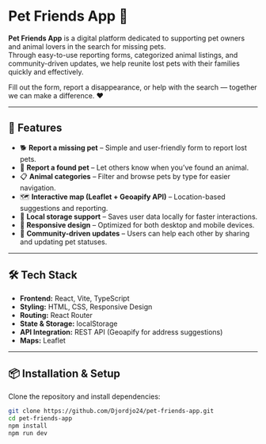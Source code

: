 # Pet Friends App 🐾

**Pet Friends App** is a digital platform dedicated to supporting pet owners and animal lovers in the search for missing pets.  
Through easy-to-use reporting forms, categorized animal listings, and community-driven updates, we help reunite lost pets with their families quickly and effectively.  

Fill out the form, report a disappearance, or help with the search — together we can make a difference. ❤️

---

## 🚀 Features

- 🐕 **Report a missing pet** – Simple and user-friendly form to report lost pets.  
- 🐾 **Report a found pet** – Let others know when you’ve found an animal.  
- 📋 **Animal categories** – Filter and browse pets by type for easier navigation.  
- 🗺️ **Interactive map (Leaflet + Geoapify API)** – Location-based suggestions and reporting.  
- 💾 **Local storage support** – Saves user data locally for faster interactions.  
- 📱 **Responsive design** – Optimized for both desktop and mobile devices.  
- 🔄 **Community-driven updates** – Users can help each other by sharing and updating pet statuses.  

---

## 🛠️ Tech Stack

- **Frontend:** React, Vite, TypeScript  
- **Styling:** HTML, CSS, Responsive Design  
- **Routing:** React Router  
- **State & Storage:** localStorage  
- **API Integration:** REST API (Geoapify for address suggestions)  
- **Maps:** Leaflet  

---

## 📦 Installation & Setup

Clone the repository and install dependencies:

```bash
git clone https://github.com/Djordjo24/pet-friends-app.git
cd pet-friends-app
npm install
npm run dev
